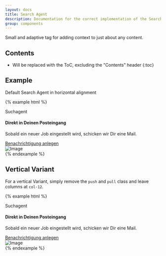 ```yaml
---
layout: docs
title: Search Agent
description: Documentation for the correct implementation of the Search Agent.
group: components
---
```


Small and adaptive tag for adding context to just about any content.

## Contents

* Will be replaced with the ToC, excluding the "Contents" header
{:toc}

## Example

Default Search Agent in horizontal alignment

{% example html %}
<div class="card">
  <div class="card-block search-agent">
    <div class="row">
      <div class="col-12 col-sm-6 push-sm-6">
        <div class="search-agent-body">
          <p class="search-agent-subtitle">Suchagent</p>
          <h4 class="search-agent-title">Direkt in Deinen Posteingang</h4>
          <p class="search-agent-text">Sobald ein neuer Job eingestellt wird, schicken wir Dir eine Mail.</p>
          <a href="#" class="btn btn-primary">Benachrichtigung anlegen</a>
        </div>
      </div>
      <div class="col-12 col-sm-6 pull-sm-6">
        <div class="search-agent-visual">
          <img class="search-agent-image" data-src="holder.js/412x360?auto=yes&bg=777&fg=555&text=Image" alt="Image">
        </div>
      </div>
    </div>
  </div>
</div>
{% endexample %}

## Vertical Variant

For a vertical Variant, simply remove the `push` and `pull` class and leave columns at `col-12`.

{% example html %}
<div class="card">
  <div class="card-block search-agent">
    <div class="row">
      <div class="col-12">
        <div class="search-agent-body">
          <p class="search-agent-subtitle">Suchagent</p>
          <h4 class="search-agent-title">Direkt in Deinen Posteingang</h4>
          <p class="search-agent-text">Sobald ein neuer Job eingestellt wird, schicken wir Dir eine Mail.</p>
          <a href="#" class="btn btn-primary">Benachrichtigung anlegen</a>
        </div>
      </div>
      <div class="col-12">
        <div class="search-agent-visual">
          <img class="search-agent-image" data-src="holder.js/412x360?auto=yes&bg=777&fg=555&text=Image" alt="Image">
        </div>
      </div>
    </div>
  </div>
</div>
{% endexample %}
